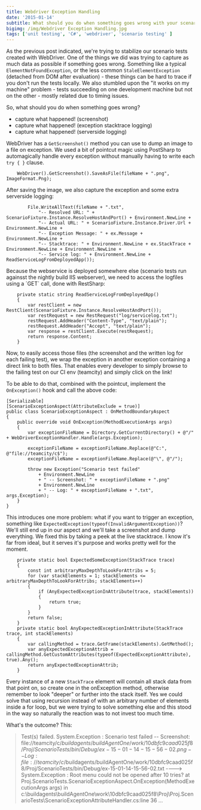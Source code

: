 ```yaml
---
title: Webdriver Exception Handling
date: '2015-01-14'
subtitle: What should you do when something goes wrong with your scenario tests
bigimg: /img/Webdriver Exception Handling.jpg
tags: ['unit testing', 'C#', 'webdriver', 'scenario testing' ]
---
```


As the previous post indicated, we're trying to stabilize our scenario tests created with WebDriver. One of the things we did was trying to capture as much data as possible if something goes wrong. Something like a typical `ElementNotFoundException`, or the less common `StaleElementException` (detached from DOM after evaluation) - these things can be hard to trace if you don't run the tests locally. We also stumbled upon the "it works on my machine" problem - tests succeeding on one development machine but not on the other - mostly related due to timing issues.

So, what should you do when something goes wrong? 

- capture what happened! (screenshot)
- capture what happened! (exception stacktrace logging)
- capture what happened! (serverside logging)

WebDriver has a `GetScreenshot()` method you can use to dump an image to a file on exception. We used a bit of pointcut magic using PostSharp to automagically handle every exception without manually having to write each `try { }` clause.

        WebDriver().GetScreenshot().SaveAsFile(fileName + ".png", ImageFormat.Png);

After saving the image, we also capture the exception and some extra serverside logging:

            File.WriteAllText(fileName + ".txt",
                "-- Resolved URL: " + ScenarioFixture.Instance.ResolveHostAndPort() + Environment.NewLine +
                "-- Actual URL: " + ScenarioFixture.Instance.Driver.Url + Environment.NewLine +
                "-- Exception Message: " + ex.Message + Environment.NewLine +
                "-- Stacktrace: " + Environment.NewLine + ex.StackTrace + Environment.NewLine + Environment.NewLine +
                "-- Service log: " + Environment.NewLine + ReadServiceLogFromDeployedApp());

Because the webservice is deployed somewhere else (scenario tests run againsst the nightly build IIS webserver), we need to access the logfiles using a ´GET´ call, done with RestSharp:

        private static string ReadServiceLogFromDeployedApp()
        {
            var restClient = new RestClient(ScenarioFixture.Instance.ResolveHostAndPort());
            var restRequest = new RestRequest("log/servicelog.txt");
            restRequest.AddHeader("Content-Type", "text/plain");
            restRequest.AddHeader("Accept", "text/plain");
            var response = restClient.Execute(restRequest);
            return response.Content;
        }

Now, to easily access those files (the screenshot and the written log for each failing test), we wrap the exception in another exception containing a direct link to both files. That enables every developer to simply browse to the failing test on our CI env (teamcity) and simply click on the link! 

To be able to do that, combined with the pointcut, implement the `OnException()` hook and call the above code:

    [Serializable]
    [ScenarioExceptionAspect(AttributeExclude = true)]
    public class ScenarioExceptionAspect : OnMethodBoundaryAspect
    {
        public override void OnException(MethodExecutionArgs args)
        {
            var exceptionFileName = Directory.GetCurrentDirectory() + @"/" + WebDriverExceptionHandler.Handle(args.Exception);

            exceptionFileName = exceptionFileName.Replace(@"C:", @"file://teamcity/c$");
            exceptionFileName = exceptionFileName.Replace(@"\", @"/");

            throw new Exception("Scenario test failed"
                + Environment.NewLine
                + " -- Screenshot: " + exceptionFileName + ".png"
                + Environment.NewLine
                + " -- Log: " + exceptionFileName + ".txt", args.Exception);
        }
    }

This introduces one more problem: what if you want to trigger an exception, something like `ExpectedException(typeof(InvalidArgumentException))`? We'll still end up in our aspect and we'll take a screenshot and dump everything. We fixed this by taking a peek at the live stacktrace. I know it's far from ideal, but it serves it's purpose and works pretty well for the moment. 

        private static bool ExpectedSomeException(StackTrace trace)
        {
            const int arbitraryMaxDepthToLookForAttribs = 5;
            for (var stackElements = 1; stackElements <= arbitraryMaxDepthToLookForAttribs; stackElements++)
            {
                if (AnyExpectedExceptionInAttribute(trace, stackElements))
                {
                    return true;
                }
            }
            return false;
        }
        private static bool AnyExpectedExceptionInAttribute(StackTrace trace, int stackElements)
        {
            var callingMethod = trace.GetFrame(stackElements).GetMethod();
            var anyExpectedExceptionAttrib = callingMethod.GetCustomAttributes(typeof(ExpectedExceptionAttribute), true).Any();
            return anyExpectedExceptionAttrib;
        }


Every instance of a new `StackTrace` element will contain all stack data from that point on, so create one in the onException method, otherwise remember to look "deeper" or further into the stack itself. Yes we could solve that using recursion instead of with an arbitrary number of elements inside a for loop, but we were trying to solve something else and this stood in the way so naturally the reaction was to not invest too much time.

What's the outcome? This:

> Test(s) failed. System.Exception : Scenario test failed
> -- Screenshot: file://teamcity/c$/buildagents/buildAgentOne/work/10dbfc9caad025f8/Proj/ScenarioTests/bin/Debug/ex-15-01-14-15-56-02.png
> -- Log: file://teamcity/c$/buildagents/buildAgentOne/work/10dbfc9caad025f8/Proj/ScenarioTests/bin/Debug/ex-15-01-14-15-56-02.txt
>  ----> System.Exception : Root menu could not be opened after 10 tries?
>   at Proj.ScenarioTests.ScenarioExceptionAspect.OnException(MethodExecutionArgs args) in c:\buildagents\buildAgentOne\work\10dbfc9caad025f8\Proj\Proj.ScenarioTests\ScenarioExceptionAttributeHandler.cs:line 36
> ...
